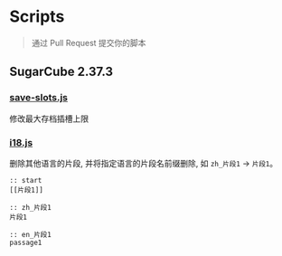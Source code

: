 # Scripts
> 通过 Pull Request 提交你的脚本

## SugarCube 2.37.3

### [save-slots.js](./html/sugarcube/save-slots.js) 

修改最大存档插槽上限

### [i18.js](./data/sugarcube/i18.js)

删除其他语言的片段, 并将指定语言的片段名前缀删除, 如 `zh_片段1` -> `片段1`。

```
:: start
[[片段1]]

:: zh_片段1
片段1

:: en_片段1
passage1
```
